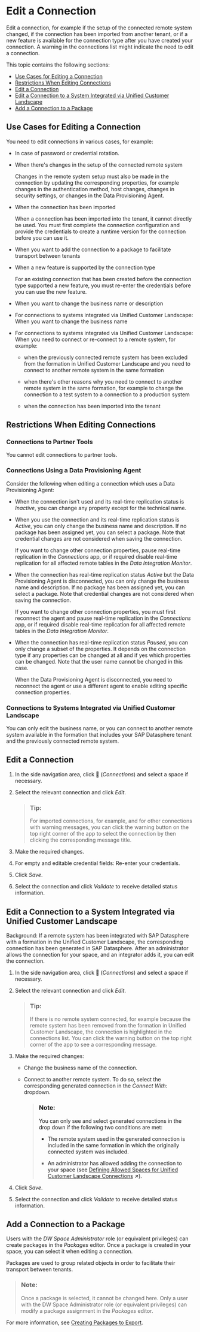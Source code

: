 <!-- loioba20892f25744b86a62ae571e3ea6ead -->

<link rel="stylesheet" type="text/css" href="../css/sap-icons.css"/>

# Edit a Connection

Edit a connection, for example if the setup of the connected remote system changed, if the connection has been imported from another tenant, or if a new feature is available for the connection type after you have created your connection. A warning in the connections list might indicate the need to edit a connection.



This topic contains the following sections:

-   [Use Cases for Editing a Connection](edit-a-connection-ba20892.md#loioba20892f25744b86a62ae571e3ea6ead__section_connection_editing_use_cases)
-   [Restrictions When Editing Connections](edit-a-connection-ba20892.md#loioba20892f25744b86a62ae571e3ea6ead__section_connection_editing_restrictions)
-   [Edit a Connection](edit-a-connection-ba20892.md#loioba20892f25744b86a62ae571e3ea6ead__section_connection_editing)
-   [Edit a Connection to a System Integrated via Unified Customer Landscape](edit-a-connection-ba20892.md#loioba20892f25744b86a62ae571e3ea6ead__section_connection_editing_UCL)
-   [Add a Connection to a Package](edit-a-connection-ba20892.md#loioba20892f25744b86a62ae571e3ea6ead__section_connection_adding_package)



<a name="loioba20892f25744b86a62ae571e3ea6ead__section_connection_editing_use_cases"/>

## Use Cases for Editing a Connection

You need to edit connections in various cases, for example:

-   In case of password or credential rotation.

-   When there's changes in the setup of the connected remote system

    Changes in the remote system setup must also be made in the connection by updating the corresponding properties, for example changes in the authentication method, host changes, changes in security settings, or changes in the Data Provisioning Agent.

-   When the connection has been imported

    When a connection has been imported into the tenant, it cannot directly be used. You must first complete the connection configuration and provide the credentials to create a runtime version for the connection before you can use it.

-   When you want to add the connection to a package to facilitate transport between tenants

-   When a new feature is supported by the connection type

    For an existing connection that has been created before the connection type supported a new feature, you must re-enter the credentials before you can use the new feature.

-   When you want to change the business name or description

-   For connections to systems integrated via Unified Customer Landscape: When you want to change the business name

-   For connections to systems integrated via Unified Customer Landscape: When you need to connect or re-connect to a remote system, for example:

    -   when the previously connected remote system has been excluded from the formation in Unified Customer Landscape and you need to connect to another remote system in the same formation

    -   when there's other reasons why you need to connect to another remote system in the same formation, for example to change the connection to a test system to a connection to a production system

    -   when the connection has been imported into the tenant





<a name="loioba20892f25744b86a62ae571e3ea6ead__section_connection_editing_restrictions"/>

## Restrictions When Editing Connections



### Connections to Partner Tools

You cannot edit connections to partner tools.



### Connections Using a Data Provisioning Agent

Consider the following when editing a connection which uses a Data Provisioning Agent:

-   When the connection isn't used and its real-time replication status is *Inactive*, you can change any property except for the technical name.

-   When you use the connection and its real-time replication status is *Active*, you can only change the business name and description. If no package has been assigned yet, you can select a package. Note that credential changes are not considered when saving the connection.

    If you want to change other connection properties, pause real-time replication in the *Connections* app, or if required disable real-time replication for all affected remote tables in the *Data Integration Monitor*.

-   When the connection has real-time replication status *Active* but the Data Provisioning Agent is disconnected, you can only change the business name and description. If no package has been assigned yet, you can select a package. Note that credential changes are not considered when saving the connection.

    If you want to change other connection properties, you must first reconnect the agent and pause real-time replication in the *Connections* app, or if required disable real-time replication for all affected remote tables in the *Data Integration Monitor*.

-   When the connection has real-time replication status *Paused*, you can only change a subset of the properties. It depends on the connection type if any properties can be changed at all and if yes which properties can be changed. Note that the user name cannot be changed in this case.

    When the Data Provisioning Agent is disconnected, you need to reconnect the agent or use a different agent to enable editing specific connection properties.




### Connections to Systems Integrated via Unified Customer Landscape

You can only edit the business name, or you can connect to another remote system available in the formation that includes your SAP Datasphere tenant and the previously connected remote system.



<a name="loioba20892f25744b86a62ae571e3ea6ead__section_connection_editing"/>

## Edit a Connection

1.  In the side navigation area, click <span class="FPA-icons-V3"></span> \(*Connections*\) and select a space if necessary.

2.  Select the relevant connection and click *Edit*.

    > ### Tip:  
    > For imported connections, for example, and for other connections with warning messages, you can click the warning button on the top right corner of the app to select the connection by then clicking the corresponding message title.

3.  Make the required changes.

4.  For empty and editable credential fields: Re-enter your credentials.

5.  Click *Save*.

6.  Select the connection and click *Validate* to receive detailed status information.




<a name="loioba20892f25744b86a62ae571e3ea6ead__section_connection_editing_UCL"/>

## Edit a Connection to a System Integrated via Unified Customer Landscape

Background: If a remote system has been integrated with SAP Datasphere with a formation in the Unified Customer Landscape, the corresponding connection has been generated in SAP Datasphere. After an administrator allows the connection for your space, and an integrator adds it, you can edit the connection.

1.  In the side navigation area, click <span class="FPA-icons-V3"></span> \(*Connections*\) and select a space if necessary.

2.  Select the relevant connection and click *Edit*.

    > ### Tip:  
    > If there is no remote system connected, for example because the remote system has been removed from the formation in Unified Customer Landscape, the connection is highlighted in the connections list. You can click the warning button on the top right corner of the app to see a corresponding message.

3.  Make the required changes:

    -   Change the business name of the connection.

    -   Connect to another remote system. To do so, select the corresponding generated connection in the *Connect With:* dropdown.

        > ### Note:  
        > You can only see and select generated connections in the drop down if the following two conditions are met:
        > 
        > -   The remote system used in the generated connection is included in the same formation in which the originally connected system was included.
        > 
        > -   An administrator has allowed adding the connection to your space \(see [Defining Allowed Spaces for Unified Customer Landscape Connections](https://help.sap.com/viewer/935116dd7c324355803d4b85809cec97/DEV_CURRENT/en-US/67ec785b5de842488781f20c4ab52a9f.html "For remote systems that are integrated with SAP Datasphere in the Unified Customer Landscape, connections are generated in SAP Datasphere. These generated connections are not assigned to any spaces yet. In the Configuration tool, users with an administrator role can control which spaces users with an integrator role can add the connection to. Once added to a space, space users can use the connection to replicate data with replication flows from the remote systems.") :arrow_upper_right:\).


4.  Click *Save*.

5.  Select the connection and click *Validate* to receive detailed status information.




<a name="loioba20892f25744b86a62ae571e3ea6ead__section_connection_adding_package"/>

## Add a Connection to a Package

Users with the *DW Space Administrator* role \(or equivalent privileges\) can create packages in the *Packages* editor. Once a package is created in your space, you can select it when editing a connection.

Packages are used to group related objects in order to facilitate their transport between tenants.

> ### Note:  
> Once a package is selected, it cannot be changed here. Only a user with the DW Space Administrator role \(or equivalent privileges\) can modify a package assignment in the *Packages* editor.

For more information, see [Creating Packages to Export](../Transporting-Content-Between-Tenants/creating-packages-to-export-24aba84.md).

